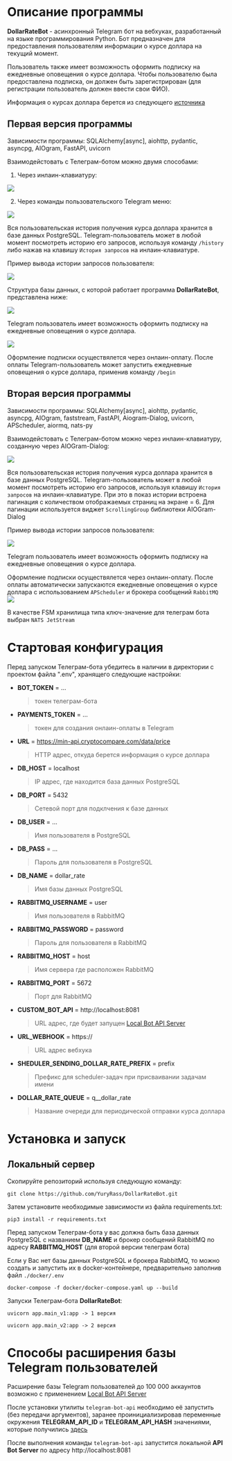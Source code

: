 # Описание программы

**DollarRateBot** - асинхронный Telegram бот на вебхуках, разработанный на языке программирования Python. Бот предназначен для предоставления пользователям информации о курсе доллара на текущий момент.

Пользователь также имеет возможность оформить подписку на ежедневные оповещения о курсе доллара. Чтобы пользователю была предоставлена подписка, он должен быть зарегистрирован (для регистрации пользователь должен ввести свои ФИО).

Информация о курсах доллара берется из следующего [источника](https://min-api.cryptocompare.com/data/price?fsym=USD&tsyms=RUB)

## Первая версия программы

Зависимости программы: SQLAlchemy[async], aiohttp, pydantic, asyncpg, AIOgram, FastAPI, uvicorn

Взаимодейстовать с Телеграм-ботом можно двумя способами:

1. Через инлаин-клавиатуру:

![](./readme_images/inline_kb.png)

2. Через команды пользовательского Telegram меню:

![](./readme_images/user_commands.png)

Вся пользовательская история получения курса доллара хранится в базе данных PostgreSQL.
Telegram-пользователь может в любой момент посмотреть историю его запросов, используя команду `/history` либо нажав на клавишу `История запросов` на инлаин-клавиатуре.

Пример вывода истории запросов пользователя:

![](./readme_images/history.png)

Структура базы данных, с которой работает программа **DollarRateBot**, представлена ниже:

![](./readme_images/db.png)

Telegram пользователь имеет возможность оформить подписку на ежедневные оповещения о курсе доллара.

![](./readme_images/subscribe.png)

Оформление подписки осуществялется через онлаин-оплату. После оплаты Telegram-пользователь может запустить ежедневные оповещения о курсе доллара, применив команду `/begin`

## Вторая версия программы
Зависимости программы: SQLAlchemy[async], aiohttp, pydantic, asyncpg, AIOgram, faststream, FastAPI, Aiogram-Dialog, uvicorn, APScheduler, aiormq, nats-py

Взаимодейстовать с Телеграм-ботом можно через инлаин-клавиатуру, созданную через AIOGram-Dialog:


![](./readme_images/inline_kb_v2.png)


Вся пользовательская история получения курса доллара хранится в базе данных PostgreSQL.
Telegram-пользователь может в любой момент посмотреть историю его запросов, иcпользуя клавишу `История запросов` на инлаин-клавиатуре. При это в показ истории встроена пагинация с количеством отображаемых страниц на экране = 6. Для пагинации используется виджет `ScrollingGroup` библиотеки AIOGram-Dialog

Пример вывода истории запросов пользователя:

![](./readme_images/history_v2.png)


Telegram пользователь имеет возможность оформить подписку на ежедневные оповещения о курсе доллара.

Оформление подписки осуществялется через онлаин-оплату. После оплаты автоматически запускаются ежедневные оповещения о курсе доллара с использованием `APScheduler` и брокера сообщений `RabbitMQ`
![](./readme_images/dollar_rate_subscribe_v2.png)

В качестве FSM хранилища типа ключ-значение для телеграм бота выбран `NATS JetStream`

# Стартовая конфигурация

Перед запуском Телеграм-бота убедитесь в наличии в директории с проектом файла ".env", хранящего следующие настройки:

* **BOT_TOKEN** = ...
  > токен телеграм-бота
* **PAYMENTS_TOKEN** = ...
  > токен для создания онлаин-оплаты в Telegram
* **URL** = https://min-api.cryptocompare.com/data/price
  > HTTP адрес, откуда берется информация о курсе доллара
* **DB_HOST** = localhost
  > IP адрес, где находится база данных PostgreSQL
* **DB_PORT** = 5432
  > Сетевой порт для подклчения к базе данных
* **DB_USER** = ...
  > Имя пользователя в PostgreSQL
* **DB_PASS** = ...
  > Пароль для пользователя в PostgreSQL
* **DB_NAME** = dollar_rate
  > Имя базы данных PostgreSQL
* **RABBITMQ_USERNAME** = user
  > Имя пользователя в RabbitMQ
* **RABBITMQ_PASSWORD** = password
  > Пароль для пользователя в RabbitMQ
* **RABBITMQ_HOST** = host
  > Имя сервера где расположен RabbitMQ
* **RABBITMQ_PORT** = 5672
  > Порт для RabbitMQ
* **CUSTOM_BOT_API** = http://localhost:8081
  > URL адрес, где будет запущен [Local Bot API Server](ttps://core.telegram.org/bots/api#using-a-local-bot-api-server)
* **URL_WEBHOOK** = https://
  > URL адрес вебхука
* **SHEDULER_SENDING_DOLLAR_RATE_PREFIX** = prefix
  > Префикс для scheduler-задач при присваивании задачам имени
* **DOLLAR_RATE_QUEUE** = q__dollar_rate
  > Название очереди для периодической отправки курса доллара

# Установка и запуск
## Локальный сервер

Скопируйте репозиторий используя следующую команду:
```
git clone https://github.com/YuryRass/DollarRateBot.git
```

Затем установите необходимые зависимости из файла requirements.txt:
```
pip3 install -r requirements.txt
```

Перед запуском Телеграм-бота у вас должна быть база данных PostgreSQL с названием **DB_NAME** и брокер сообщений RabbitMQ по адресу **RABBITMQ_HOST** (для второй версии телеграм бота)

Если у Вас нет базы данных PostgreSQL и брокера RabbitMQ, то можно создать и запустить их в docker-контейнере, предварительно заполнив файл `./docker/.env`
```
docker-compose -f docker/docker-compose.yaml up --build
```
Запуски Телеграм-бота **DollarRateBot**:
```
uvicorn app.main_v1:app -> 1 версия

uvicorn app.main_v2:app -> 2 версия
```


# Способы расширения базы Telegram пользователей

Расширение базы Telegram пользователей до 100 000 аккаунтов возможно с применением [Local Bot API Server](https://core.telegram.org/bots/api#using-a-local-bot-api-server)

После установки утилиты `telegram-bot-api` необходимо её запустить (без передачи аргументов), заранее проинициализировав переменные окружения **TELEGRAM_API_ID** и **TELEGRAM_API_HASH** значениями, которые получились [здесь](https://my.telegram.org/auth?to=apps)

После выполнения команды `telegram-bot-api` запустится локальной **API Bot Server** по адресу http://localhost:8081
